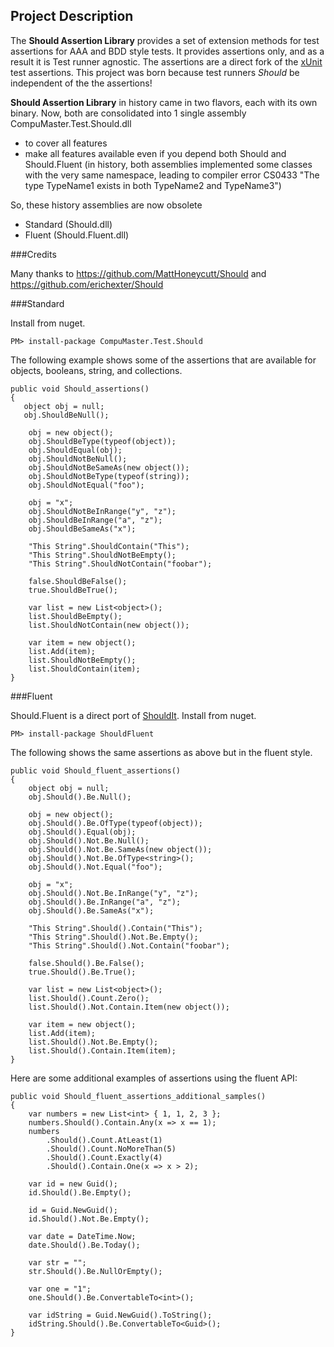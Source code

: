 ## Project Description

The **Should Assertion Library** provides a set of extension methods for test assertions for AAA and BDD style tests.  It provides assertions only, and as a result it is Test runner agnostic.  The assertions are a direct fork of the [xUnit](http://xunit.codeplex.com) test assertions.  This project was born because test runners *Should* be independent of the the assertions!

**Should Assertion Library** in history came  in two flavors, each with its own binary. Now, both are consolidated into 1 single assembly CompuMaster.Test.Should.dll
  * to cover all features 
  * make all features available even if you depend both Should and Should.Fluent (in history, both assemblies implemented some classes with the very same namespace, leading to compiler error CS0433 "The type TypeName1 exists in both TypeName2 and TypeName3")

So, these history assemblies are now obsolete
 * Standard (Should.dll)
 * Fluent (Should.Fluent.dll)

###Credits

Many thanks to https://github.com/MattHoneycutt/Should and https://github.com/erichexter/Should

###Standard

Install from nuget.

    PM> install-package CompuMaster.Test.Should

The following example shows some of the assertions that are available for objects, booleans, string, and collections.

    public void Should_assertions()
    {
       object obj = null;
       obj.ShouldBeNull();

        obj = new object();
        obj.ShouldBeType(typeof(object));
        obj.ShouldEqual(obj);
        obj.ShouldNotBeNull();
        obj.ShouldNotBeSameAs(new object());
        obj.ShouldNotBeType(typeof(string));
        obj.ShouldNotEqual("foo");

        obj = "x";
        obj.ShouldNotBeInRange("y", "z");
        obj.ShouldBeInRange("a", "z");
        obj.ShouldBeSameAs("x");

        "This String".ShouldContain("This");
        "This String".ShouldNotBeEmpty();
        "This String".ShouldNotContain("foobar");

        false.ShouldBeFalse();
        true.ShouldBeTrue();

        var list = new List<object>();
        list.ShouldBeEmpty();
        list.ShouldNotContain(new object());

        var item = new object();
        list.Add(item);
        list.ShouldNotBeEmpty();
        list.ShouldContain(item);
    }

###Fluent

Should.Fluent is a direct port of [ShouldIt](http://code.google.com/p/shouldit).  Install from nuget.

    PM> install-package ShouldFluent

The following shows the same assertions as above but in the fluent style.

    public void Should_fluent_assertions()
    {
        object obj = null;
        obj.Should().Be.Null();

        obj = new object();
  	 	obj.Should().Be.OfType(typeof(object));
    	obj.Should().Equal(obj);
	    obj.Should().Not.Be.Null();
	    obj.Should().Not.Be.SameAs(new object());
	    obj.Should().Not.Be.OfType<string>();
	    obj.Should().Not.Equal("foo");
	
	    obj = "x";
	    obj.Should().Not.Be.InRange("y", "z");
	    obj.Should().Be.InRange("a", "z");
	    obj.Should().Be.SameAs("x");
	
	    "This String".Should().Contain("This");
	    "This String".Should().Not.Be.Empty();
	    "This String".Should().Not.Contain("foobar");
	
	    false.Should().Be.False();
	    true.Should().Be.True();
	
	    var list = new List<object>();
	    list.Should().Count.Zero();
	    list.Should().Not.Contain.Item(new object());
	
	    var item = new object();
	    list.Add(item);
	    list.Should().Not.Be.Empty();
	    list.Should().Contain.Item(item);
	}

Here are some additional examples of assertions using the fluent API:

	public void Should_fluent_assertions_additional_samples()
	{
	    var numbers = new List<int> { 1, 1, 2, 3 };
	    numbers.Should().Contain.Any(x => x == 1);
	    numbers
	        .Should().Count.AtLeast(1)
	        .Should().Count.NoMoreThan(5)
	        .Should().Count.Exactly(4)
	        .Should().Contain.One(x => x > 2);
	
	    var id = new Guid();
	    id.Should().Be.Empty();
	
	    id = Guid.NewGuid();
	    id.Should().Not.Be.Empty();
	
	    var date = DateTime.Now;
	    date.Should().Be.Today();
	
	    var str = "";
	    str.Should().Be.NullOrEmpty();                
	
	    var one = "1";
	    one.Should().Be.ConvertableTo<int>();
	
	    var idString = Guid.NewGuid().ToString();
	    idString.Should().Be.ConvertableTo<Guid>();
	}
